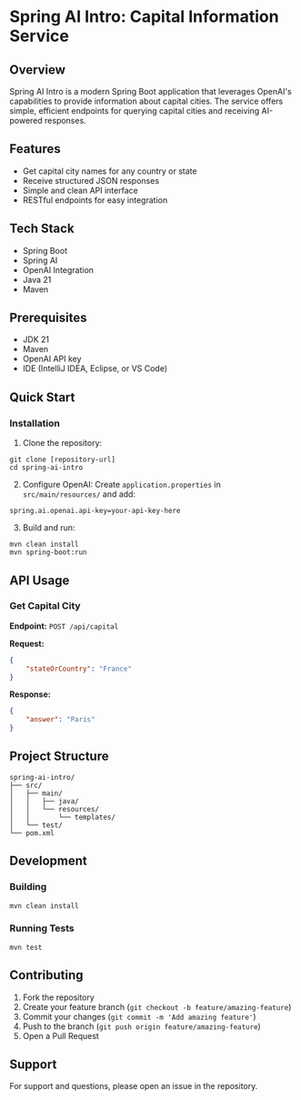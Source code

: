 # Spring AI Intro: Capital Information Service

## Overview
Spring AI Intro is a modern Spring Boot application that leverages OpenAI's capabilities to provide information about capital cities. The service offers simple, efficient endpoints for querying capital cities and receiving AI-powered responses.

## Features
- Get capital city names for any country or state
- Receive structured JSON responses
- Simple and clean API interface
- RESTful endpoints for easy integration

## Tech Stack
- Spring Boot
- Spring AI
- OpenAI Integration
- Java 21
- Maven

## Prerequisites
- JDK 21
- Maven
- OpenAI API key
- IDE (IntelliJ IDEA, Eclipse, or VS Code)

## Quick Start

### Installation

1. Clone the repository:
```shell script
git clone [repository-url]
cd spring-ai-intro
```

2. Configure OpenAI:
   Create `application.properties` in `src/main/resources/` and add:
```properties
spring.ai.openai.api-key=your-api-key-here
```

3. Build and run:
```shell script
mvn clean install
mvn spring-boot:run
```

## API Usage

### Get Capital City
**Endpoint:** `POST /api/capital`

**Request:**
```json
{
    "stateOrCountry": "France"
}
```

**Response:**
```json
{
    "answer": "Paris"
}
```

## Project Structure
```
spring-ai-intro/
├── src/
│   ├── main/
│   │   ├── java/
│   │   └── resources/
│   │       └── templates/
│   └── test/
└── pom.xml
```

## Development

### Building
```shell script
mvn clean install
```

### Running Tests
```shell script
mvn test
```

## Contributing
1. Fork the repository
2. Create your feature branch (`git checkout -b feature/amazing-feature`)
3. Commit your changes (`git commit -m 'Add amazing feature'`)
4. Push to the branch (`git push origin feature/amazing-feature`)
5. Open a Pull Request

## Support
For support and questions, please open an issue in the repository.
